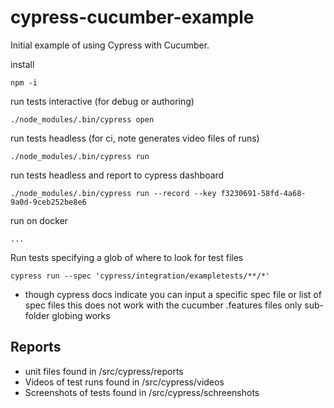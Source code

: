 # cypress-cucumber-example
Initial example of using Cypress with Cucumber.

install
    
    npm -i

    
run tests interactive (for debug or authoring)

    ./node_modules/.bin/cypress open
    
 run tests headless (for ci, note generates video files of runs)
    
    ./node_modules/.bin/cypress run 
    
 run tests headless and report to cypress dashboard
    
    ./node_modules/.bin/cypress run --record --key f3230691-58fd-4a68-9a0d-9ceb252be8e6
        

run on docker

	...
	

Run tests specifying a glob of where to look for test files

    cypress run --spec 'cypress/integration/exampletests/**/*' 

- though cypress docs indicate you can input a specific spec file 
or list of spec files this does not work with the cucumber .features files
only sub-folder globing works

Reports
-
- unit files found in /src/cypress/reports
- Videos of test runs found in /src/cypress/videos
- Screenshots of tests found in /src/cypress/schreenshots
    